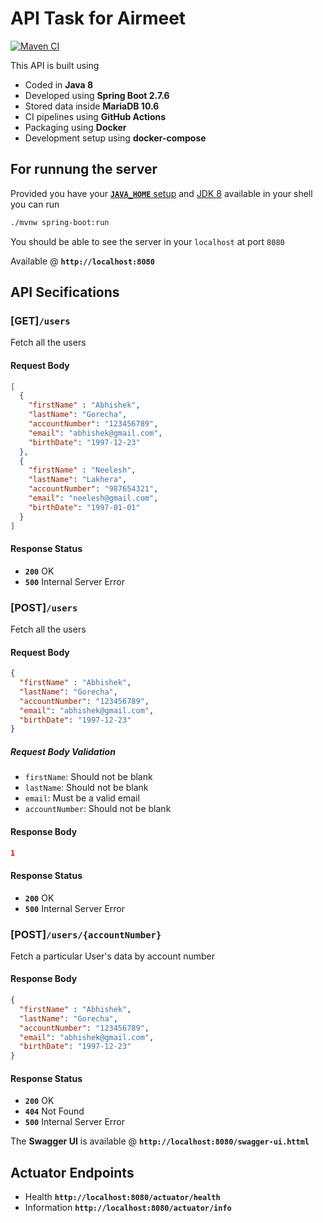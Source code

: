 # API Task for Airmeet
[![Maven CI](https://github.com/abhigorecha/API-task/actions/workflows/airmeet.yml/badge.svg)](https://github.com/abhigorecha/API-task/actions/workflows/airmeet.yml)

This API is built using
- Coded in **Java 8**
- Developed using **Spring Boot 2.7.6**
- Stored data inside **MariaDB 10.6**
- CI pipelines using **GitHub Actions**
- Packaging using **Docker**
- Development setup using **docker-compose**


## For runnung the server
Provided you have your [**`JAVA_HOME`** setup](https://docs.oracle.com/cd/E19182-01/820-7851/inst_cli_jdk_javahome_t/) and [JDK 8](https://docs.aws.amazon.com/corretto/latest/corretto-8-ug/downloads-list.html) available in your shell you can run
```bash
./mvnw spring-boot:run
```

You should be able to see the server in your `localhost` at port `8080`

Available @ **`http://localhost:8080`**


## API Secifications

### [GET]`/users`
Fetch all the users

#### Request Body

```json
[
  {
    "firstName" : "Abhishek",
    "lastName": "Gorecha",
    "accountNumber": "123456789",
    "email": "abhishek@gmail.com",
    "birthDate": "1997-12-23"
  },
  {
    "firstName" : "Neelesh",
    "lastName": "Lakhera",
    "accountNumber": "987654321",
    "email": "neelesh@gmail.com",
    "birthDate": "1997-01-01"
  }
]
```

#### Response Status
- **`200`** OK
- **`500`** Internal Server Error


### [POST]`/users`
Fetch all the users

#### Request Body

```json
{
  "firstName" : "Abhishek",
  "lastName": "Gorecha",
  "accountNumber": "123456789",
  "email": "abhishek@gmail.com",
  "birthDate": "1997-12-23"
}
```

##### Request Body Validation
- `firstName`: Should not be blank
- `lastName`: Should not be blank
- `email`: Must be a valid email
- `accountNumber`: Should not be blank

#### Response Body

```json
1
```

#### Response Status
- **`200`** OK
- **`500`** Internal Server Error



### [POST]`/users/{accountNumber}`
Fetch a particular User's data by account number

#### Response Body

```json
{
  "firstName" : "Abhishek",
  "lastName": "Gorecha",
  "accountNumber": "123456789",
  "email": "abhishek@gmail.com",
  "birthDate": "1997-12-23"
}
```

#### Response Status
- **`200`** OK
- **`404`** Not Found
- **`500`** Internal Server Error


The **Swagger UI** is available @ **`http://localhost:8080/swagger-ui.httml`**


## Actuator Endpoints

- Health **`http://localhost:8080/actuator/health`**
- Information **`http://localhost:8080/actuator/info`**
